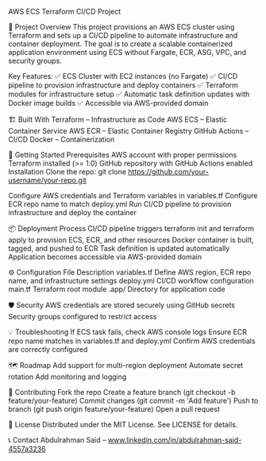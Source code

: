 AWS ECS Terraform CI/CD Project


🚀 Project Overview
This project provisions an AWS ECS cluster using Terraform and sets up a CI/CD pipeline to automate infrastructure and container deployment. The goal is to create a scalable containerized application environment using ECS without Fargate, ECR, ASG, VPC, and security groups.



  Key Features:
    ✅ ECS Cluster with EC2 instances (no Fargate)
    ✅ CI/CD pipeline to provision infrastructure and deploy containers
    ✅ Terraform modules for infrastructure setup
    ✅ Automatic task definition updates with Docker image builds
    ✅ Accessible via AWS-provided domain




🏗️ Built With
  Terraform – Infrastructure as Code
  AWS ECS – Elastic Container Service
  AWS ECR – Elastic Container Registry
  GitHub Actions – CI/CD
  Docker – Containerization




🚦 Getting Started
  Prerequisites
  AWS account with proper permissions
  Terraform installed (>= 1.0)
  GitHub repository with GitHub Actions enabled
    Installation
    Clone the repo:
        git clone https://github.com/your-username/your-repo.git
        
  Configure AWS credentials and Terraform variables in variables.tf
  Configure ECR repo name to match deploy.yml
  Run CI/CD pipeline to provision infrastructure and deploy the container




📦 Deployment Process
  CI/CD pipeline triggers terraform init and terraform apply to provision ECS, ECR, and other resources
  Docker container is built, tagged, and pushed to ECR
  Task definition is updated automatically
  Application becomes accessible via AWS-provided domain




⚙️ Configuration
  File	Description
  variables.tf	Define AWS region, ECR repo name, and infrastructure settings
  deploy.yml	CI/CD workflow configuration
  main.tf	Terraform root module
  .app/	Directory for application code




🛡️ Security
  AWS credentials are stored securely using GitHub secrets
  Security groups configured to restrict access




💡 Troubleshooting
  If ECS task fails, check AWS console logs
  Ensure ECR repo name matches in variables.tf and deploy.yml
  Confirm AWS credentials are correctly configured




🗺️ Roadmap
  Add support for multi-region deployment
  Automate secret rotation
  Add monitoring and logging


 
 
🙌 Contributing
  Fork the repo
  Create a feature branch (git checkout -b feature/your-feature)
  Commit changes (git commit -m 'Add feature')
  Push to branch (git push origin feature/your-feature)
  Open a pull request




📝 License
  Distributed under the MIT License. See LICENSE for details.

📞 Contact
  Abdulrahman Said – www.linkedin.com/in/abdulrahman-said-4557a3236


